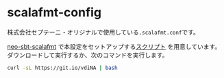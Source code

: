 # scalafmt-config

株式会社セプテーニ・オリジナルで使用している`.scalafmt.conf`です。

[neo-sbt-scalafmt](https://github.com/lucidsoftware/neo-sbt-scalafmt) で本設定をセットアップする[スクリプト](setup.sh) を用意しています。ダウンロードして実行するか、次のコマンドを実行します。

```bash
curl -sL https://git.io/vdiNA | bash
```
